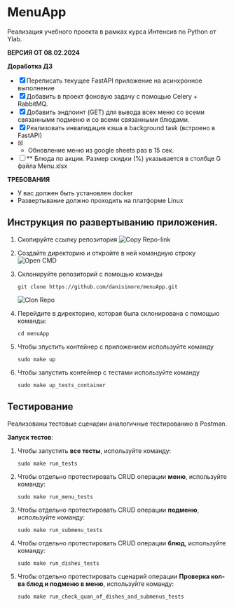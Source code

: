 # MenuApp
Реализация учебного проекта в рамках курса Интенсив по Python от Ylab.

**ВЕРСИЯ ОТ 08.02.2024**

**Доработка ДЗ**
- [x] Переписать текущее FastAPI приложение на асинхронное выполнение
- [x] Добавить в проект фоновую задачу с помощью Celery + RabbitMQ.
- [x] Добавить эндпоинт (GET) для вывода всех меню со всеми связанными подменю и со всеми связанными блюдами.
- [x] Реализовать инвалидация кэша в background task (встроено в FastAPI)
- [x] * Обновление меню из google sheets раз в 15 сек.
- [ ] ** Блюда по акции. Размер скидки (%) указывается в столбце G файла Menu.xlsx

**ТРЕБОВАНИЯ**
+ У вас должен быть установлен docker
+ Развертывание должно проходить на платформе Linux

## Инструкция по развертыванию приложения.
1. Скопируйте ссылку репозитория ![Copy Repo-link](https://i.imgur.com/p8WPXpm.png)
2. Создайте директорию и откройте в ней командную строку ![Open CMD](https://i.imgur.com/DQay8e8.png)
3. Склонируйте репозиторий с помощью команды
   ```
   git clone https://github.com/danisimore/menuApp.git
   ```
    ![Clon Repo](https://i.imgur.com/FkDS1pr.png)
4. Перейдите в директорию, которая была склонирована c помощью команды:
   ```
   cd menuApp
   ```

5. Чтобы зпустить контейнер с приложением используйте команду
    ```
    sudo make up
    ```
6. Чтобы запустить контейнер с тестами используйте команду
   ```
   sudo make up_tests_container
   ```

## Тестирование
Реализованы тестовые сценарии аналогичные тестированию в Postman.

**Запуск тестов**:
1. Чтобы запустить **все тесты**, используйте команду:
   ```
   sudo make run_tests
   ```
2. Чтобы отдельно протестировать CRUD операции **меню**, используйте команду:
   ```
   sudo make run_menu_tests
   ```
3. Чтобы отдельно протестировать CRUD операции **подменю**, используйте команду:
   ```
   sudo make run_submenu_tests
   ```
4. Чтобы отдельно протестировать CRUD операции **блюд**, используйте команду:
   ```
   sudo make run_dishes_tests
   ```
5. Чтобы отдельно протестировать сценарий операции **Проверка кол-ва блюд и подменю в меню**, используйте команду:
   ```
   sudo make run_check_quan_of_dishes_and_submenus_tests
   ```
